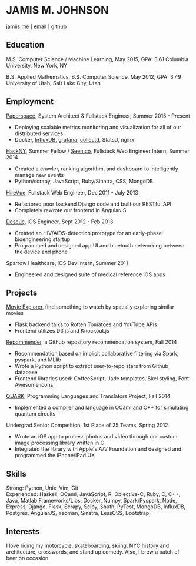 # JAMIS M. JOHNSON
[jamiis.me](http://jamiis.me) | [email](mailto:jamismanwaring@gmail.com) | [github](https://github.com/jamiis)

## Education
M.S. Computer Science / Machine Learning, May 2015, GPA: 3.61
Columbia University, New York, NY  

B.S. Applied Mathematics, B.S. Computer Science, May 2012, GPA: 3.49  
University of Utah, Salt Lake City, Utah

## Employment
[Paperspace](https://paperspace.io/), System Architect & Fullstack Engineer, Summer 2015 - Present
- Deploying scalable metrics monitoring and visualization for all of our distributed services
- Docker, [InfluxDB](https://influxdb.com/), [grafana](http://play.grafana.org/), [collectd](https://collectd.org/), StatsD, nginx

[HackNY](http://hackny.org/a/2014/07/hackny-2014-fellowship-demofest-and-class-announcement/), Summer Fellow / [Seen.co](http://seen.co/), Fullstack Web Engineer Intern, Summer 2014  
- Created a crawler, ranking algorithm, and dashboard to intelligently manage new events
- Python/scrapy, JavaScript, Ruby/Sinatra, CSS, MongoDB

[HireVue](http://hirevue.com/), Fullstack Web Engineer, Dec 2011 - July 2013  
- Refactored poor backend Django code and built our RESTful API  
- Completely rewrote our frontend in AngularJS

[Descue](http://descue.com/), iOS Engineer, Sept 2012 - Feb 2013  
- Created an HIV/AIDS-detection prototype for an early-phase bioengineering startup  
- Programmed and designed app UI and bluetooth networking between the device and phone

Sparrow Healthcare, iOS Dev Intern, Summer 2011  
- Engineered and designed suite of medical reference iOS apps  

## Projects
[Movie Explorer](http://movieexplorer.me), find something to watch by spatially exploring similar movies
- Flask backend talks to Rotten Tomatoes and YouTube APIs
- Frontend utilizes D3.js and Knockout.js

[Repommender](https://github.com/jamiis/repommender), a Github repository recommendation system, Fall 2014
- Recommendation based on implicit collaborative filtering via Spark, pyspark, and MLlib
- Wrote a Python script to extract user-to-repo stars from Github database
- Frontend libraries used: CoffeeScript, Jade templates, Skel styling, Font Awesome icons

[QUARK](https://github.com/quarklang/QUARK), Programming Languages and Translators Project, Fall 2014
- Implemented a compiler and language in OCaml and C++ for simulating quantum circuits

Undergrad Senior Competition, 1st Place of 25 Teams, Spring 2012  
- Wrote an iOS app to process photos and video through our custom image processing library written in C  
- Integrated the library with Apple's A/V Foundation and designed and programmed the iPhone/iPad UX  

## Skills
Strong: Python, Unix, Vim, Git  
Experienced: Haskell, OCaml, JavaScript, R, Objective-C, Ruby, C, C++, Java, Matlab
Frameworks/Libs: Docker, Numpy, Spark/Pyspark, Node, Express, Django, Flask, Scrapy, Scipy, South, PyTest, MongoDB, InfluxDB, Postgres, AngularJS, Yeoman, Sinatra, LessCSS, Bootstrap

## Interests
I love riding my motorcycle, skateboarding, skiing, NYC history and architecture, crosswords, and stand up comedy. Also, I brew a batch of beer on occasion.  
